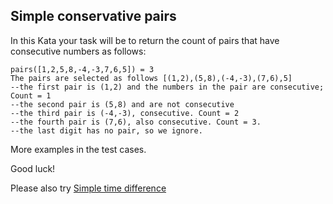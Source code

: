 ## Simple conservative pairs

In this Kata your task will be to return the count of pairs that have consecutive numbers as follows:

```
pairs([1,2,5,8,-4,-3,7,6,5]) = 3
The pairs are selected as follows [(1,2),(5,8),(-4,-3),(7,6),5]
--the first pair is (1,2) and the numbers in the pair are consecutive; Count = 1
--the second pair is (5,8) and are not consecutive
--the third pair is (-4,-3), consecutive. Count = 2
--the fourth pair is (7,6), also consecutive. Count = 3. 
--the last digit has no pair, so we ignore.
```

More examples in the test cases.

Good luck!

Please also try [Simple time difference](https://www.codewars.com/kata/5b76a34ff71e5de9db0000f2)
